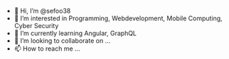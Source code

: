 - 👋 Hi, I’m @sefoo38
- 👀 I’m interested in Programming, Webdevelopment, Mobile Computing, Cyber Security
- 🌱 I’m currently learning Angular, GraphQL
- 💞️ I’m looking to collaborate on ...
- 📫 How to reach me ...

<!---
sefoo38/sefoo38 is a ✨ special ✨ repository because its `README.md` (this file) appears on your GitHub profile.
You can click the Preview link to take a look at your changes.
--->
